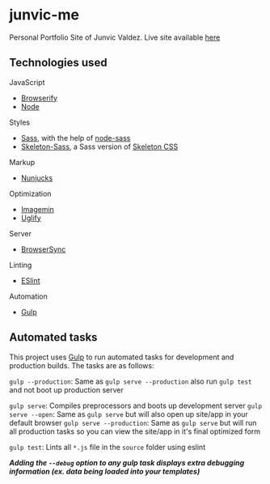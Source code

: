 # junvic-me

Personal Portfolio Site of Junvic Valdez. Live site available [here](https://junvic.me)

## Technologies used

JavaScript
- [Browserify](http://browserify.org/)
- [Node](https://nodejs.org/)

Styles
- [Sass](http://sass-lang.com/), with the help of [node-sass](https://github.com/sass/node-sass)
- [Skeleton-Sass](https://github.com/WhatsNewSaes/Skeleton-Sass), a Sass version of [Skeleton CSS](https://getskeleton.com)

Markup
- [Nunjucks](https://mozilla.github.io/nunjucks/)

Optimization
- [Imagemin](https://github.com/imagemin/imagemin)
- [Uglify](https://github.com/mishoo/UglifyJS)

Server
- [BrowserSync](http://www.browsersync.io/)

Linting
- [ESlint](http://eslint.org/)

Automation
- [Gulp](http://gulpjs.com)

## Automated tasks

This project uses [Gulp](http://gulpjs.com) to run automated tasks for development and production builds.
The tasks are as follows:

`gulp --production`: Same as `gulp serve --production` also run `gulp test` and  not boot up production server

`gulp serve`: Compiles preprocessors and boots up development server
`gulp serve --open`: Same as `gulp serve` but will also open up site/app in your default browser
`gulp serve --production`: Same as `gulp serve` but will run all production tasks so you can view the site/app in it's final optimized form

`gulp test`: Lints all `*.js` file in the `source` folder using eslint

***Adding the `--debug` option to any gulp task displays extra debugging information (ex. data being loaded into your templates)***
